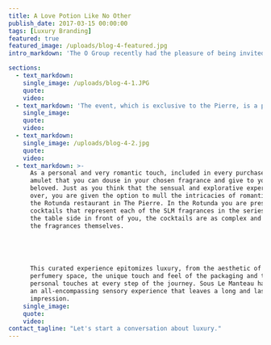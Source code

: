 ```yaml
---
title: A Love Potion Like No Other
publish_date: 2017-03-15 00:00:00
tags: [Luxury Branding]
featured: true
featured_image: /uploads/blog-4-featured.jpg
intro_markdown: 'The O Group recently had the pleasure of being invited to what can only be described as an intoxicating experience by one of our favorite clients, The Pierre Hotel in Manhattan.​'

sections:
  - text_markdown:
    single_image: /uploads/blog-4-1.JPG
    quote:
    video:
  - text_markdown: 'The event, which is exclusive to the Pierre, is a pop-up store by contemporary French perfumery Sous Le Manteau. With a fresh approach to fragrance and romantic love, Sous Le Manteau and The Pierre Hotel provide a unique and memorable aromatic journey known as the ‘Essence of Love’. Upon entering the ambient pop-up store you are met with the host and creator of Sous Le Manteau, Olivia Bransbourg who then explains the concept behind the range. Love, desire and the sensory processing of certain notes in the unisex fragrances drive the ‘Essence of Love’ series. Inspired by old French love potions each perfume symbolizes a certain type of lover and certain approach to romantic love. Visitors are matched to a scent by a questionnaire given to you in store, which you can also take on the Sous Le Manteau website here. The full ‘Perfume of Desires’ range has five unique fragrances but you will definitely have one favorite that evokes feelings of desire and sensuality​'
    single_image:
    quote:
    video:
  - text_markdown:
    single_image: /uploads/blog-4-2.jpg
    quote:
    video:
  - text_markdown: >-
      As a personal and very romantic touch, included in every purchase is an
      amulet that you can douse in your chosen fragrance and give to your
      beloved. Just as you think that the sensual and explorative experience is
      over, you are given the option to mull the intricacies of romantic love at
      the Rotunda restaurant in The Pierre. In the Rotunda you are presented with
      cocktails that represent each of the SLM fragrances in the series. Made at
      the table side in front of you, the cocktails are as complex and lovely as
      the fragrances themselves.





      This curated experience epitomizes luxury, from the aesthetic of the
      perfumery space, the unique touch and feel of the packaging and the
      personal touches at every step of the journey. Sous Le Manteau has created
      an all-encompassing sensory experience that leaves a long and lasting
      impression.
    single_image:
    quote:
    video:
contact_tagline: "Let's start a conversation about luxury."
---
```



